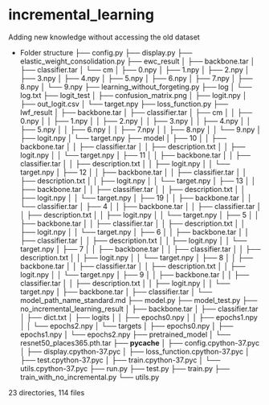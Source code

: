 # incremental_learning
Adding new knowledge without accessing the old dataset

- Folder structure
├── config.py
├── display.py
├── elastic_weight_consolidation.py
├── ewc_result
│   ├── backbone.tar
│   ├── classifier.tar
│   └── cm
│       ├── 0.npy
│       ├── 1.npy
│       ├── 2.npy
│       ├── 3.npy
│       ├── 4.npy
│       ├── 5.npy
│       ├── 6.npy
│       ├── 7.npy
│       ├── 8.npy
│       └── 9.npy
├── learning_without_forgeting.py
├── log
│   └── log.txt
├── logit_test
│   ├── confusion_matrix.png
│   ├── logit.npy
│   ├── out_logit.csv
│   └── target.npy
├── loss_function.py
├── lwf_result
│   ├── backbone.tar
│   ├── classifier.tar
│   ├── cm
│   │   ├── 0.npy
│   │   ├── 1.npy
│   │   ├── 2.npy
│   │   ├── 3.npy
│   │   ├── 4.npy
│   │   ├── 5.npy
│   │   ├── 6.npy
│   │   ├── 7.npy
│   │   ├── 8.npy
│   │   └── 9.npy
│   ├── logit.npy
│   └── target.npy
├── model
│   ├── 10
│   │   ├── backbone.tar
│   │   ├── classifier.tar
│   │   ├── description.txt
│   │   ├── logit.npy
│   │   └── target.npy
│   ├── 11
│   │   ├── backbone.tar
│   │   ├── classifier.tar
│   │   ├── description.txt
│   │   ├── logit.npy
│   │   └── target.npy
│   ├── 12
│   │   ├── backbone.tar
│   │   ├── classifier.tar
│   │   ├── description.txt
│   │   ├── logit.npy
│   │   └── target.npy
│   ├── 13
│   │   ├── backbone.tar
│   │   ├── classifier.tar
│   │   ├── description.txt
│   │   ├── logit.npy
│   │   └── target.npy
│   ├── 19
│   │   ├── backbone.tar
│   │   └── classifier.tar
│   ├── 4
│   │   ├── backbone.tar
│   │   ├── classifier.tar
│   │   ├── description.txt
│   │   ├── logit.npy
│   │   └── target.npy
│   ├── 5
│   │   ├── backbone.tar
│   │   ├── classifier.tar
│   │   ├── description.txt
│   │   ├── logit.npy
│   │   └── target.npy
│   ├── 6
│   │   ├── backbone.tar
│   │   ├── classifier.tar
│   │   ├── description.txt
│   │   ├── logit.npy
│   │   └── target.npy
│   ├── 7
│   │   ├── backbone.tar
│   │   ├── classifier.tar
│   │   ├── description.txt
│   │   ├── logit.npy
│   │   └── target.npy
│   ├── 8
│   │   ├── backbone.tar
│   │   ├── classifier.tar
│   │   ├── description.txt
│   │   ├── logit.npy
│   │   └── target.npy
│   ├── 9
│   │   ├── backbone.tar
│   │   ├── classifier.tar
│   │   ├── description.txt
│   │   ├── logit.npy
│   │   └── target.npy
│   ├── backbone.tar
│   ├── classifier.tar
│   └── model_path_name_standard.md
├── model.py
├── model_test.py
├── no_incremental_learning_result
│   ├── backbone.tar
│   ├── classifier.tar
│   ├── dict.txt
│   ├── logits
│   │   ├── epochs0.npy
│   │   ├── epochs1.npy
│   │   └── epochs2.npy
│   └── targets
│       ├── epochs0.npy
│       ├── epochs1.npy
│       └── epochs2.npy
├── pretrained_model
│   └── resnet50_places365.pth.tar
├── __pycache__
│   ├── config.cpython-37.pyc
│   ├── display.cpython-37.pyc
│   ├── loss_function.cpython-37.pyc
│   ├── test.cpython-37.pyc
│   ├── train.cpython-37.pyc
│   └── utils.cpython-37.pyc
├── run.py
├── test.py
├── train.py
├── train_with_no_incremental.py
└── utils.py

23 directories, 114 files
